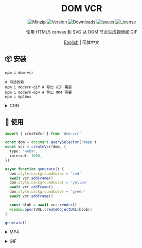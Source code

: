 <h1 align="center">DOM VCR</h1>

<p align="center">
  <a href="https://unpkg.com/dom-vcr">
    <img src="https://img.shields.io/bundlephobia/minzip/dom-vcr" alt="Minzip">
  </a>
  <a href="https://www.npmjs.com/package/dom-vcr">
    <img src="https://img.shields.io/npm/v/dom-vcr.svg" alt="Version">
  </a>
  <a href="https://www.npmjs.com/package/dom-vcr">
    <img src="https://img.shields.io/npm/dm/dom-vcr" alt="Downloads">
  </a>
  <a href="https://github.com/qq15725/dom-vcr/issues">
    <img src="https://img.shields.io/github/issues/qq15725/dom-vcr" alt="Issues">
  </a>
  <a href="https://github.com/qq15725/dom-vcr/blob/master/LICENSE">
    <img src="https://img.shields.io/npm/l/dom-vcr.svg" alt="License">
  </a>
</p>

<p align="center">使用 HTML5 canvas 和 SVG 从 DOM 节点生成视频或 GIF</p>

<p align="center"><a href="README.md">English</a> | 简体中文</p>

## 📦 安装

```shell
npm i dom-vcr

# 可选依赖
npm i modern-gif # 导出 GIF 需要
npm i modern-mp4 # 导出 MP4 需要
npm i mp4box
```

<details>
<summary>CDN</summary><br>

```html
<script src="https://unpkg.com/dom-vcr"></script>
```

<br></details>

## 🦄 使用

```ts
import { createVcr } from 'dom-vcr'

const dom = document.querySelector('#app')
const vcr = createVcr(dom, {
  type: 'webm',
  interval: 1000,
})

async function generate() {
  dom.style.backgroundColor = 'red'
  await vcr.addFrame()
  dom.style.backgroundColor = 'yellow'
  await vcr.addFrame()
  dom.style.backgroundColor = 'green'
  await vcr.addFrame()

  const blob = await vcr.render()
  window.open(URL.createObjectURL(blob))
}

generate()
```

<details>
<summary>MP4</summary><br>

> 需要安装 `mp4box` 、`modern-mp4`

```ts
import { createVcr } from 'dom-vcr'

const dom = document.querySelector('#app')
const vcr = createVcr(dom, {
  type: 'mp4',
  interval: 1000,
})

async function generate() {
  dom.style.backgroundColor = 'red'
  await vcr.addFrame()
  dom.style.backgroundColor = 'yellow'
  await vcr.addFrame()
  dom.style.backgroundColor = 'green'
  await vcr.addFrame()

  const blob = await vcr.render()
  window.open(URL.createObjectURL(blob))
}

generate()
```

<br></details>

<details>
<summary>GIF</summary><br>

> 需要安装 `modern-gif`

```ts
import { createVcr } from 'dom-vcr'

const dom = document.querySelector('#app')
const vcr = createVcr(dom, {
  type: 'gif',
  interval: 1000,
})

async function generate() {
  dom.style.backgroundColor = 'red'
  await vcr.addFrame()
  dom.style.backgroundColor = 'yellow'
  await vcr.addFrame()
  dom.style.backgroundColor = 'green'
  await vcr.addFrame()

  const blob = await vcr.render()
  window.open(URL.createObjectURL(blob))
}

generate()
```

<br></details>
